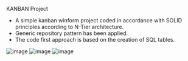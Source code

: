 KANBAN Project
* A simple kanban winform project coded in accordance with SOLID principles according to N-Tier architecture. 
* Generic repository pattern has been applied.
* The code first approach is based on the creation of SQL tables.

![image](https://user-images.githubusercontent.com/104261402/209226464-64543528-d5f0-4f18-8070-bdb711ff553c.png)
![image](https://user-images.githubusercontent.com/104261402/209226515-60077eff-2a8d-44e3-a0bf-df66fc380322.png)
![image](https://user-images.githubusercontent.com/104261402/209226537-f4bff7d4-29e0-4352-aa08-a731537557d3.png)
